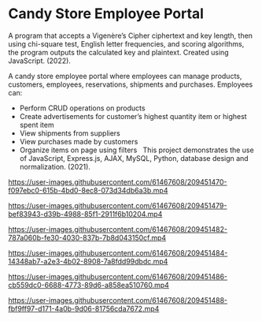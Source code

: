 # Candy Store Employee Portal

A program that accepts a Vigenère’s Cipher ciphertext and key length, then using chi-square test, English letter frequencies, and scoring algorithms, the program outputs the calculated key and plaintext. Created using JavaScript. (2022).

A candy store employee portal where employees can manage products, customers, employees, reservations, shipments and purchases. Employees can:
* Perform CRUD operations on products
* Create advertisements for customer’s highest quantity item or highest spent item
* View shipments from suppliers
* View purchases made by customers
* Organize items on page using filters
&nbsp;
This project demonstrates the use of JavaScript, Express.js, AJAX, MySQL, Python, database design and normalization. (2021). 



https://user-images.githubusercontent.com/61467608/209451470-f097ebc0-615b-4bd0-8ec8-073d34db6a3b.mp4



https://user-images.githubusercontent.com/61467608/209451479-bef83943-d39b-4988-85f1-2911f6b10204.mp4



https://user-images.githubusercontent.com/61467608/209451482-787a060b-fe30-4030-837b-7b8d043150cf.mp4



https://user-images.githubusercontent.com/61467608/209451484-14348ab7-a2e3-4b02-8908-7a8fdd99dbdc.mp4



https://user-images.githubusercontent.com/61467608/209451486-cb559dc0-6688-4773-89d6-a858ea510760.mp4



https://user-images.githubusercontent.com/61467608/209451488-fbf9ff97-d171-4a0b-9d06-81756cda7672.mp4

